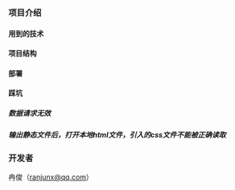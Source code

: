 ### 项目介绍

#### 用到的技术

#### 项目结构

#### 部署

#### 踩坑

##### 数据请求无效

##### 输出静态文件后，打开本地html文件，引入的css文件不能被正确读取

##### 

### 开发者

冉俊（ranjunx@qq.com）